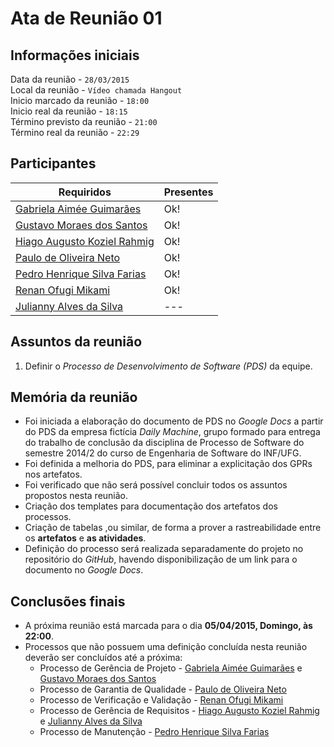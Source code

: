 Ata de Reunião 01
=================

Informações iniciais
--------------------
Data da reunião - `28/03/2015`  
Local da reunião - `Vídeo chamada Hangout`  
Inicio marcado da reunião - `18:00`  
Inicio real da reunião - `18:15`  
Término previsto da reunião - `21:00`  
Término real da reunião - `22:29`

Participantes
-------------
Requiridos | Presentes
-----------|----------
[Gabriela Aimée Guimarães](mailto:gabrielaimeeg@hotmail.com) | Ok!
[Gustavo Moraes dos Santos](mailto:gustavo_moraiss@hotmail.com) | Ok!
[Hiago Augusto Koziel Rahmig](mailto:hiagokoziel100@gmail.com) | Ok!
[Paulo de Oliveira Neto](mailto:pauloesgyn@gmail.com) | Ok!
[Pedro Henrique Silva Farias](mailto:pedrohenriquedrim@gmail.com) | Ok!
[Renan Ofugi Mikami](mailto:renangyn2010@hotmail.com) | Ok!
[Julianny Alves da Silva](mailto:julianny.alves@hotmail.com) | ---

Assuntos da reunião
-------------------
1. Definir o *Processo de Desenvolvimento de Software (PDS)* da equipe.

Memória da reunião
------------------
* Foi iniciada a elaboração do documento de PDS no *Google Docs* a partir do PDS da empresa fictícia *Daily Machine*, grupo formado para entrega do trabalho de conclusão da disciplina de Processo de Software do semestre 2014/2 do curso de Engenharia de Software do INF/UFG.
* Foi definida a melhoria do PDS, para eliminar a explicitação dos GPRs nos artefatos.
* Foi verificado que não será possível concluir todos os assuntos propostos nesta reunião.
* Criação dos templates para documentação dos artefatos dos processos.
* Criação de tabelas ,ou similar, de forma a prover a rastreabilidade entre os **artefatos** e **as atividades**.
* Definição do processo será realizada separadamente do projeto no repositório do *GitHub*, havendo disponibilização de um link para o documento no *Google Docs*.

Conclusões finais
-----------------
* A próxima reunião está marcada para o dia **05/04/2015, Domingo, às 22:00**.
* Processos que não possuem uma definição concluída nesta reunião deverão ser concluídos até a próxima:
    * Processo de Gerência de Projeto - [Gabriela Aimée Guimarães](mailto:gabrielaimeeg@hotmail.com) e [Gustavo Moraes dos Santos](mailto:gustavosotnas1@gmail.com)
    * Processo de Garantia de Qualidade - [Paulo de Oliveira Neto](mailto:pauloesgyn@gmail.com)
    * Processo de Verificação e Validação - [Renan Ofugi Mikami](mailto:renangyn2010@hotmail.com)
    * Processo de Gerência de Requisitos - [Hiago Augusto Koziel Rahmig](mailto:hiagokoziel100@gmail.com) e [Julianny Alves da Silva](mailto:julianny.alves@hotmail.com)
    * Processo de Manutenção - [Pedro Henrique Silva Farias](mailto:pedrohenriquedrim@gmail.com)
